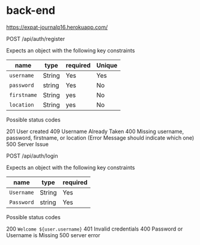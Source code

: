 # back-end

https://expat-journalp16.herokuapp.com/

POST /api/auth/register

Expects an object with the following key constraints

| name        | type   | required | Unique |
| ------------| ------ | -------- | ------ | 
| `username`  | String | Yes      | Yes    | 
| `password`  | string | Yes      | No     |
| `firstname` | String | yes      | No     |
| `location`  | String | yes      | No     |


Possible status codes

201 User created
409 Username Already Taken
400 Missing username, password, firstname, or location (Error Message should indicate which one)
500 Server Issue


POST /api/auth/login

Expects an object with the following key constraints

| name       | type   | required |
| ---------- | ------ | -------- | 
| `Username` | String | Yes      | 
| `Password` | string | Yes      |

Possible status codes

200 `Welcome ${user.username}`
401 Invalid credentials
400 Password or Username is Missing
500 server error
